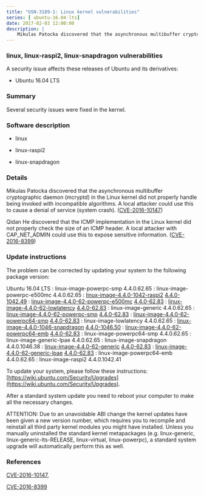 ```yaml
---
title: "USN-3189-1: Linux kernel vulnerabilities"
series: [ ubuntu-16.04-lts]
date: 2017-02-03 12:00:00
description: |
    Mikulas Patocka discovered that the asynchronous multibuffer cryptographic daemon (mcryptd) in the Linux kernel did not properly handle being invoked with incompatible algorithms. A local attacker could use this to cause a denial of service (system crash). ([CVE-2016-10147](http://people.ubuntu.com/~ubuntu-security/cve/CVE-2016-10147))
--- 
```

 
 


### linux, linux-raspi2, linux-snapdragon vulnerabilities

A security issue affects these releases of Ubuntu and its derivatives:

* Ubuntu 16.04 LTS

### Summary

Several security issues were fixed in the kernel. 

### Software description

* linux 

* linux-raspi2 

* linux-snapdragon 

### Details

Mikulas Patocka discovered that the asynchronous multibuffer cryptographic daemon (mcryptd) in the Linux kernel did not properly handle being invoked with incompatible algorithms. A local attacker could use this to cause a denial of service (system crash). ([CVE-2016-10147](http://people.ubuntu.com/~ubuntu-security/cve/CVE-2016-10147))

Qidan He discovered that the ICMP implementation in the Linux kernel did not properly check the size of an ICMP header. A local attacker with CAP_NET_ADMIN could use this to expose sensitive information. ([CVE-2016-8399](http://people.ubuntu.com/~ubuntu-security/cve/CVE-2016-8399)) 

### Update instructions

The problem can be corrected by updating your system to the following package version:

Ubuntu 16.04 LTS
 : linux-image-powerpc-smp <span>4.4.0.62.65</span>
 : linux-image-powerpc-e500mc <span>4.4.0.62.65</span>
 : [linux-image-4.4.0-1042-raspi2](https://launchpad.net/ubuntu/+source/linux-raspi2) <span> [4.4.0-1042.49](https://launchpad.net/ubuntu/+source/linux-raspi2/4.4.0-1042.49) </span> 
 : [linux-image-4.4.0-62-powerpc-e500mc](https://launchpad.net/ubuntu/+source/linux) <span> [4.4.0-62.83](https://launchpad.net/ubuntu/+source/linux/4.4.0-62.83) </span> 
 : [linux-image-4.4.0-62-lowlatency](https://launchpad.net/ubuntu/+source/linux) <span> [4.4.0-62.83](https://launchpad.net/ubuntu/+source/linux/4.4.0-62.83) </span> 
 : linux-image-generic <span>4.4.0.62.65</span>
 : [linux-image-4.4.0-62-powerpc-smp](https://launchpad.net/ubuntu/+source/linux) <span> [4.4.0-62.83](https://launchpad.net/ubuntu/+source/linux/4.4.0-62.83) </span> 
 : [linux-image-4.4.0-62-powerpc64-smp](https://launchpad.net/ubuntu/+source/linux) <span> [4.4.0-62.83](https://launchpad.net/ubuntu/+source/linux/4.4.0-62.83) </span> 
 : linux-image-lowlatency <span>4.4.0.62.65</span>
 : [linux-image-4.4.0-1046-snapdragon](https://launchpad.net/ubuntu/+source/linux-snapdragon) <span> [4.4.0-1046.50](https://launchpad.net/ubuntu/+source/linux-snapdragon/4.4.0-1046.50) </span> 
 : [linux-image-4.4.0-62-powerpc64-emb](https://launchpad.net/ubuntu/+source/linux) <span> [4.4.0-62.83](https://launchpad.net/ubuntu/+source/linux/4.4.0-62.83) </span> 
 : linux-image-powerpc64-smp <span>4.4.0.62.65</span>
 : linux-image-generic-lpae <span>4.4.0.62.65</span>
 : linux-image-snapdragon <span>4.4.0.1046.38</span>
 : [linux-image-4.4.0-62-generic](https://launchpad.net/ubuntu/+source/linux) <span> [4.4.0-62.83](https://launchpad.net/ubuntu/+source/linux/4.4.0-62.83) </span> 
 : [linux-image-4.4.0-62-generic-lpae](https://launchpad.net/ubuntu/+source/linux) <span> [4.4.0-62.83](https://launchpad.net/ubuntu/+source/linux/4.4.0-62.83) </span> 
 : linux-image-powerpc64-emb <span>4.4.0.62.65</span>
 : linux-image-raspi2 <span>4.4.0.1042.41</span>

To update your system, please follow these instructions: [https://wiki.ubuntu.com/Security/Upgrades](https://wiki.ubuntu.com/Security/Upgrades).

After a standard system update you need to reboot your computer to make all the necessary changes.

ATTENTION: Due to an unavoidable ABI change the kernel updates have been given a new version number, which requires you to recompile and reinstall all third party kernel modules you might have installed. Unless you manually uninstalled the standard kernel metapackages (e.g. linux-generic, linux-generic-lts-RELEASE, linux-virtual, linux-powerpc), a standard system upgrade will automatically perform this as well. 

### References

 
 [CVE-2016-10147](http://people.ubuntu.com/~ubuntu-security/cve/CVE-2016-10147), 

 [CVE-2016-8399](http://people.ubuntu.com/~ubuntu-security/cve/CVE-2016-8399)
 

